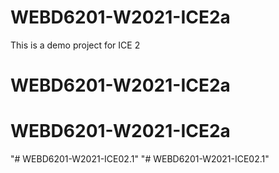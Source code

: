 # WEBD6201-W2021-ICE2a

This is a demo project for ICE 2
# WEBD6201-W2021-ICE2a
# WEBD6201-W2021-ICE2a
"# WEBD6201-W2021-ICE02.1" 
"# WEBD6201-W2021-ICE02.1" 
